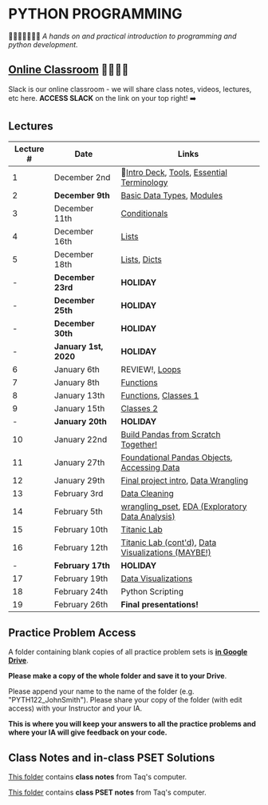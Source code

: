 # PYTHON PROGRAMMING
🎉🎈🎂🍾🎊🍻💃
*A hands on and practical introduction to programming and python development.*

## [Online Classroom](https://pyth122.slack.com/) 👩‍💻👨‍💻
Slack is our online classroom - we will share class notes, videos, lectures, etc here. **ACCESS SLACK** on the link on your top right! ➡️ 

## Lectures

| Lecture #  | Date | Links |
| ------------- | ------------- | ------------- |
| 1  | December 2nd  | 🎉[Intro Deck](https://mottaquikarim.github.io/rehearsal/public/stage.html?source=o66ry#/), [Tools](#out/intro/tools), [Essential Terminology](#out/topics/essential_terminology) |
| 2  | **December 9th**  | [Basic Data Types](#out/topics/basic_data_types), [Modules](#out/topics/modules) |
| 3  | December 11th  | [Conditionals](#out/topics/conditionals) |
| 4  | December 16th  | [Lists](#out/topics/lists) |
| 5  | December 18th  | [Lists](#out/topics/lists), [Dicts](#out/topics/dicts) |
| -  | **December 23rd**  | **HOLIDAY** |
| -  | **December 25th**  | **HOLIDAY** |
| -  | **December 30th**  | **HOLIDAY** |
| -  | **January 1st, 2020**  | **HOLIDAY** |
| 6  | January 6th  | REVIEW!, [Loops](#out/topics/loops) |
| 7  | January 8th  | [Functions](#out/topics/functions) |
| 8  | January 13th  | [Functions](#out/topics/functions), [Classes 1](#out/topics/classes) |
| 9  | January 15th  | [Classes 2](#out/topics/classes) |
| -  | **January 20th**  | **HOLIDAY** |
| 10  | January 22nd  | [Build Pandas from Scratch Together!](https://colab.research.google.com/drive/1gU5_KvdqLMhzRpF7BRA9N36FlDgxnqQk) |
| 11  | January 27th | [Foundational Pandas Objects](#out/topics/foundations_pandas), [Accessing Data](#out/topics/accessing_data) |
| 12  | January 29th | [Final project intro](#out/intro/project_info), [Data Wrangling](#out/topics/wrangling1) |
| 13  | February 3rd | [Data Cleaning](#out/topics/data_cleaning) |
| 14  | February 5th | [wrangling_pset](https://drive.google.com/open?id=1z2ggdxzdH2qZ4MQk9s1phI0cJGjVZjFF), [EDA (Exploratory Data Analysis)](#out/topics/eda) |
| 15  | February 10th | [Titanic Lab](https://colab.research.google.com/drive/1HfmvsPl4nZvrrSOtOPFQPntgJ9KzmG51) |
| 16  | February 12th | [Titanic Lab (cont'd)](https://colab.research.google.com/drive/1HfmvsPl4nZvrrSOtOPFQPntgJ9KzmG51), [Data Visualizations (MAYBE!)]() |
| -  | **February 17th**  | **HOLIDAY** |
| 17  | February 19th |[Data Visualizations]() |
| 18  | February 24th | Python Scripting |
| 19  | February 26th | **Final presentations!** |

## Practice Problem Access

A folder containing blank copies of all practice problem sets is **[in Google Drive](https://drive.google.com/drive/folders/1AD8J-4xlvTjYfHpgUCoA3uKBi_7x5fQt?usp=sharing)**. 

**Please make a copy of the whole folder and save it to your Drive**. 

Please append your name to the name of the folder (e.g. "PYTH122_JohnSmith"). Please share your copy of the folder (with edit access) with your Instructor and your IA. 

**This is where you will keep your answers to all the practice problems and where your IA will give feedback on your code.**

## Class Notes and in-class PSET Solutions

[This folder](https://drive.google.com/drive/folders/1kZ9Al-dbHMrTF3YvlE3c1GdB8sl_j9y_?usp=sharing) contains **class notes** from Taq's computer.

[This folder](https://drive.google.com/drive/folders/10THV__aqm0lpncrU42OTjbC1y1jZSrhJ?usp=sharing) contains **class PSET notes** from Taq's computer.

